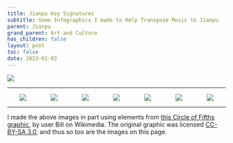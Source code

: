 ```yaml
---
title: Jianpu Key Signatures
subtitle: Some Infographics I made to Help Transpose Music to Jianpu
parent: Jianpu
grand_parent: Art and Culture
has_children: false
layout: post
toc: false
date: 2023-01-03
---
```


![](jianpu/jianpuKeyInfographic.png)

----

<div style="display: flex; flex-wrap: wrap; justify-content: space-around;">

<img src="jianpu/CMajor.png">
<img src="jianpu/DMajor.png">
<img src="jianpu/EMajor.png">
<img src="jianpu/FMajor.png">
<img src="jianpu/GMajor.png">
<img src="jianpu/AMajor.png">
<img src="jianpu/BMajor.png">

</div>


------

I made the above images in part using elements from [this Circle of Fifths graphic](https://commons.wikimedia.org/wiki/File:Circle_of_fifths_deluxe_4.svg),
by user Bill on Wikimedia. The original graphic was licensed [CC-BY-SA 3.0](https://creativecommons.org/licenses/by-sa/3.0/), and thus so too are the images on this page.
